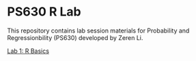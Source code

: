 # PS630 R Lab

This repository contains lab session materials for Probability and Regressionbility (PS630) developed by Zeren Li.

[Lab 1: R Basics](../../tree/master/lab-1)

